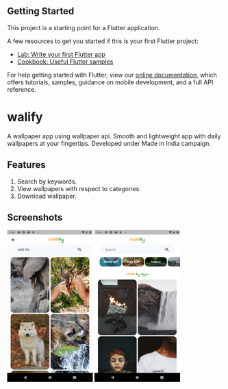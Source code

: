 ## Getting Started

This project is a starting point for a Flutter application.

A few resources to get you started if this is your first Flutter project:

- [Lab: Write your first Flutter app](https://flutter.dev/docs/get-started/codelab)
- [Cookbook: Useful Flutter samples](https://flutter.dev/docs/cookbook)

For help getting started with Flutter, view our
[online documentation](https://flutter.dev/docs), which offers tutorials,
samples, guidance on mobile development, and a full API reference.

# walify

A wallpaper app using wallpaper api. Smooth and lightweight app with daily wallpapers at your fingertips. Developed under Made in India campaign.

## Features
1. Search by keywords.
2. View wallpapers with respect to categories.
3. Download wallpaper.

## Screenshots


<img src="Screenshot_1599365455.png" alt="Categories" height="355" width="200"/>    <img src="Screenshot_1599365476.png" alt="Home Screen" height="355" width="200"/>



